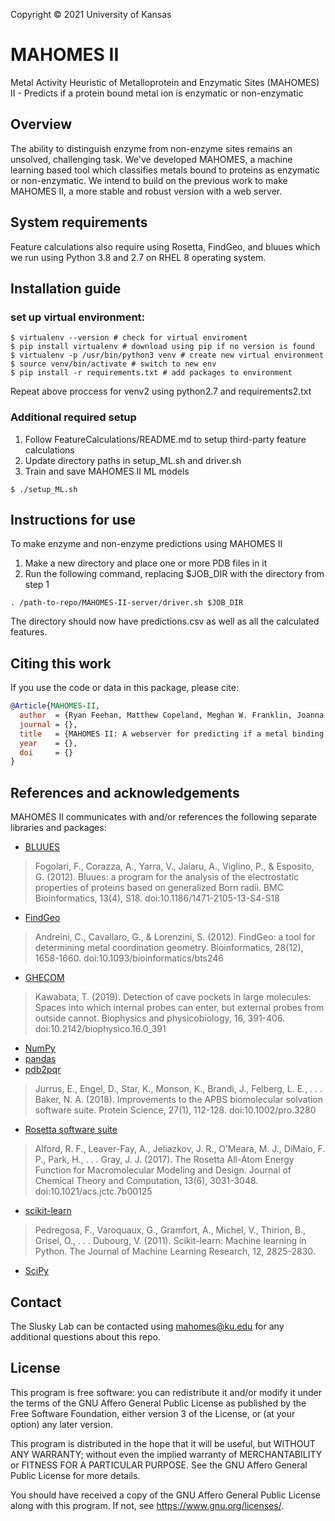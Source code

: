 Copyright © 2021 University of Kansas
 
# MAHOMES II
Metal Activity Heuristic of Metalloprotein and Enzymatic Sites (MAHOMES) II - Predicts if a protein bound metal ion is enzymatic or non-enzymatic

## Overview
The ability to distinguish enzyme from non-enzyme sites remains an unsolved, challenging task. We've developed MAHOMES, a machine learning based tool which classifies metals bound to proteins as enzymatic or non-enzymatic. We intend to build on the previous work to make MAHOMES II, a more stable and robust version with a web server.

## System requirements
Feature calculations also require using Rosetta, FindGeo, and bluues which we run using Python 3.8 and 2.7 on RHEL 8 operating system.

## Installation guide
### set up virtual environment:
```
$ virtualenv --version # check for virtual enviroment
$ pip install virtualenv # download using pip if no version is found
$ virtualenv -p /usr/bin/python3 venv # create new virtual environment
$ source venv/bin/activate # switch to new env 
$ pip install -r requirements.txt # add packages to environment
```
Repeat above proccess for venv2 using python2.7 and requirements2.txt

### Additional required setup
1. Follow FeatureCalculations/README.md to setup third-party feature calculations
2. Update directory paths in setup_ML.sh and driver.sh
3. Train and save MAHOMES II ML models
```
$ ./setup_ML.sh
```
## Instructions for use
To make enzyme and non-enzyme predictions using MAHOMES II
1. Make a new directory and place one or more PDB files in it
2. Run the following command, replacing $JOB_DIR with the directory from step 1
```
. /path-to-repo/MAHOMES-II-server/driver.sh $JOB_DIR
```
The directory should now have predictions.csv as well as all the calculated features.


## Citing this work

If you use the code or data in this package, please cite:

```bibtex
@Article{MAHOMES-II,
  author  = {Ryan Feehan, Matthew Copeland, Meghan W. Franklin, Joanna S. G. Slusky},
  journal = {},
  title   = {MAHOMES II: A webserver for predicting if a metal binding site is enzymatic},
  year    = {},
  doi     = {}
}
```

## References and acknowledgements

MAHOMES II communicates with and/or references the following separate libraries
and packages:
*   [BLUUES](https://doi.org/10.1186/1471-2105-13-S4-S18)
> Fogolari, F., Corazza, A., Yarra, V., Jalaru, A., Viglino, P., & Esposito, G.
     (2012). Bluues: a program for the analysis of the electrostatic
     properties of proteins based on generalized Born radii. BMC
     Bioinformatics, 13(4), S18. doi:10.1186/1471-2105-13-S4-S18
*   [FindGeo](http://metalweb.cerm.unifi.it/tools/findgeo/)
> Andreini, C., Cavallaro, G., & Lorenzini, S. (2012). FindGeo: a tool for
     determining metal coordination geometry. Bioinformatics, 28(12),
     1658-1660. doi:10.1093/bioinformatics/bts246
*   [GHECOM](https://pdbj.org/ghecom/)
> Kawabata, T. (2019). Detection of cave pockets in large molecules: Spaces
     into which internal probes can enter, but external probes from outside
     cannot. Biophysics and physicobiology, 16, 391-406.
     doi:10.2142/biophysico.16.0_391
*   [NumPy](https://numpy.org)
*   [pandas](https://pandas.pydata.org/)
*   [pdb2pqr](https://github.com/Electrostatics/pdb2pqr)
> Jurrus, E., Engel, D., Star, K., Monson, K., Brandi, J., Felberg, L. E., . . . Baker,
     N. A. (2018). Improvements to the APBS biomolecular solvation
     software suite. Protein Science, 27(1), 112-128.
     doi:10.1002/pro.3280
*   [Rosetta software suite](https://www.rosettacommons.org)
> Alford, R. F., Leaver-Fay, A., Jeliazkov, J. R., O’Meara, M. J., DiMaio, F. P., Park,
     H., . . . Gray, J. J. (2017). The Rosetta All-Atom Energy Function for
     Macromolecular Modeling and Design. Journal of Chemical Theory and
     Computation, 13(6), 3031-3048. doi:10.1021/acs.jctc.7b00125
*   [scikit-learn](https://github.com/scikit-learn/scikit-learn)
> Pedregosa, F., Varoquaux, G., Gramfort, A., Michel, V., Thirion, B., Grisel, O., .
     . . Dubourg, V. (2011). Scikit-learn: Machine learning in Python. The
     Journal of Machine Learning Research, 12, 2825-2830.
*   [SciPy](https://scipy.org)


## Contact

The Slusky Lab can be contacted using mahomes@ku.edu for any additional questions about this repo.

## License 

This program is free software: you can redistribute it and/or modify
it under the terms of the GNU Affero General Public License as published
by the Free Software Foundation, either version 3 of the License, or
(at your option) any later version.

This program is distributed in the hope that it will be useful,
but WITHOUT ANY WARRANTY; without even the implied warranty of
MERCHANTABILITY or FITNESS FOR A PARTICULAR PURPOSE.  See the
GNU Affero General Public License for more details.

You should have received a copy of the GNU Affero General Public License
along with this program.  If not, see <https://www.gnu.org/licenses/>.

